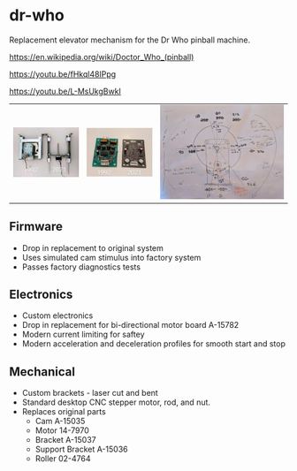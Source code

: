 # dr-who

Replacement elevator mechanism for the Dr Who pinball machine. 

https://en.wikipedia.org/wiki/Doctor_Who_(pinball)

https://youtu.be/fHkql48IPpg

https://youtu.be/L-MsUkgBwkI

<table><tr>
<td rowspan="2"><img src="docs/mechanical.jpg"></td>
<td rowspan="2"><img src="docs/electrical.jpg"></td>
</tr>
<tr><td><img src="docs/cam.jpg"></td></tr>
</table>

## Firmware
* Drop in replacement to original system
* Uses simulated cam stimulus into factory system
* Passes factory diagnostics tests 

## Electronics
* Custom electronics
* Drop in replacement for bi-directional motor board A-15782
* Modern current limiting for saftey
* Modern acceleration and deceleration profiles for smooth start and stop

## Mechanical
* Custom brackets - laser cut and bent
* Standard desktop CNC stepper motor, rod, and nut.
* Replaces original parts
  * Cam A-15035
  * Motor 14-7970
  * Bracket A-15037
  * Support Bracket A-15036
  * Roller 02-4764

